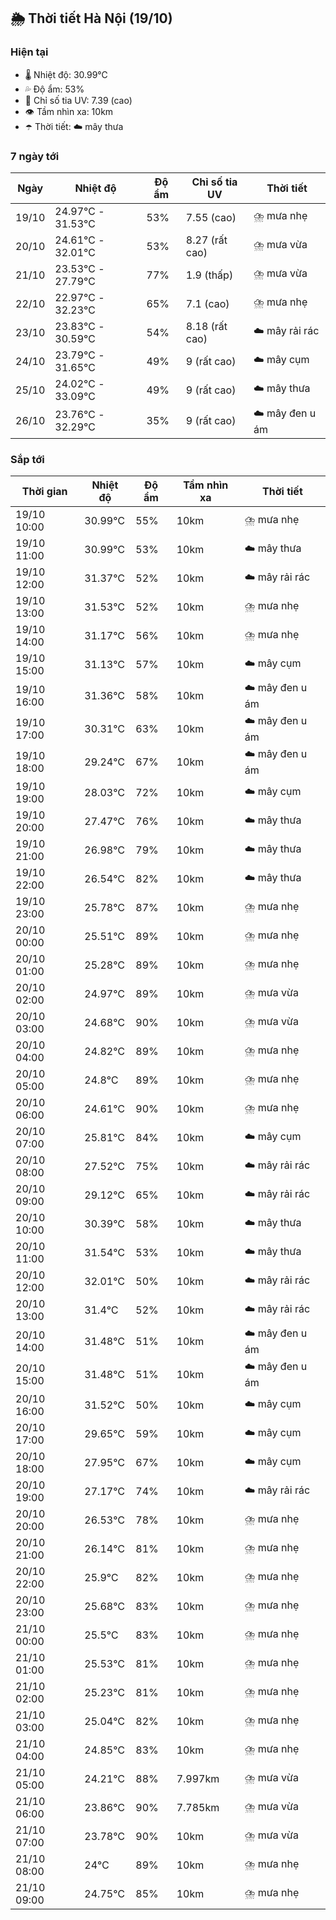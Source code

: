 ## 🌦️ Thời tiết Hà Nội (19/10)

### Hiện tại

- 🌡️ Nhiệt độ: 30.99℃
- 💦 Độ ẩm: 53%
- 🌟 Chỉ số tia UV: 7.39 (cao)
- 👁️ Tầm nhìn xa: 10km
- ☂️ Thời tiết: ☁️ mây thưa

### 7 ngày tới

| Ngày | Nhiệt độ | Độ ẩm | Chỉ số tia UV | Thời tiết |
| --- | --- | --- | --- | --- |
| 19/10 | 24.97℃ - 31.53℃ | 53% | 7.55 (cao) | ⛈️ mưa nhẹ |
| 20/10 | 24.61℃ - 32.01℃ | 53% | 8.27 (rất cao) | ⛈️ mưa vừa |
| 21/10 | 23.53℃ - 27.79℃ | 77% | 1.9 (thấp) | ⛈️ mưa vừa |
| 22/10 | 22.97℃ - 32.23℃ | 65% | 7.1 (cao) | ⛈️ mưa nhẹ |
| 23/10 | 23.83℃ - 30.59℃ | 54% | 8.18 (rất cao) | ☁️ mây rải rác |
| 24/10 | 23.79℃ - 31.65℃ | 49% | 9 (rất cao) | ☁️ mây cụm |
| 25/10 | 24.02℃ - 33.09℃ | 49% | 9 (rất cao) | ☁️ mây thưa |
| 26/10 | 23.76℃ - 32.29℃ | 35% | 9 (rất cao) | ☁️ mây đen u ám |

### Sắp tới

| Thời gian | Nhiệt độ | Độ ẩm | Tầm nhìn xa | Thời tiết |
| --- | --- | --- | --- | --- |
| 19/10 10:00 | 30.99℃ | 55% | 10km | ⛈️ mưa nhẹ |
| 19/10 11:00 | 30.99℃ | 53% | 10km | ☁️ mây thưa |
| 19/10 12:00 | 31.37℃ | 52% | 10km | ☁️ mây rải rác |
| 19/10 13:00 | 31.53℃ | 52% | 10km | ⛈️ mưa nhẹ |
| 19/10 14:00 | 31.17℃ | 56% | 10km | ⛈️ mưa nhẹ |
| 19/10 15:00 | 31.13℃ | 57% | 10km | ☁️ mây cụm |
| 19/10 16:00 | 31.36℃ | 58% | 10km | ☁️ mây đen u ám |
| 19/10 17:00 | 30.31℃ | 63% | 10km | ☁️ mây đen u ám |
| 19/10 18:00 | 29.24℃ | 67% | 10km | ☁️ mây đen u ám |
| 19/10 19:00 | 28.03℃ | 72% | 10km | ☁️ mây cụm |
| 19/10 20:00 | 27.47℃ | 76% | 10km | ☁️ mây thưa |
| 19/10 21:00 | 26.98℃ | 79% | 10km | ☁️ mây thưa |
| 19/10 22:00 | 26.54℃ | 82% | 10km | ☁️ mây thưa |
| 19/10 23:00 | 25.78℃ | 87% | 10km | ⛈️ mưa nhẹ |
| 20/10 00:00 | 25.51℃ | 89% | 10km | ⛈️ mưa nhẹ |
| 20/10 01:00 | 25.28℃ | 89% | 10km | ⛈️ mưa nhẹ |
| 20/10 02:00 | 24.97℃ | 89% | 10km | ⛈️ mưa vừa |
| 20/10 03:00 | 24.68℃ | 90% | 10km | ⛈️ mưa vừa |
| 20/10 04:00 | 24.82℃ | 89% | 10km | ⛈️ mưa nhẹ |
| 20/10 05:00 | 24.8℃ | 89% | 10km | ⛈️ mưa nhẹ |
| 20/10 06:00 | 24.61℃ | 90% | 10km | ⛈️ mưa nhẹ |
| 20/10 07:00 | 25.81℃ | 84% | 10km | ☁️ mây cụm |
| 20/10 08:00 | 27.52℃ | 75% | 10km | ☁️ mây rải rác |
| 20/10 09:00 | 29.12℃ | 65% | 10km | ☁️ mây rải rác |
| 20/10 10:00 | 30.39℃ | 58% | 10km | ☁️ mây thưa |
| 20/10 11:00 | 31.54℃ | 53% | 10km | ☁️ mây thưa |
| 20/10 12:00 | 32.01℃ | 50% | 10km | ☁️ mây rải rác |
| 20/10 13:00 | 31.4℃ | 52% | 10km | ☁️ mây rải rác |
| 20/10 14:00 | 31.48℃ | 51% | 10km | ☁️ mây đen u ám |
| 20/10 15:00 | 31.48℃ | 51% | 10km | ☁️ mây đen u ám |
| 20/10 16:00 | 31.52℃ | 50% | 10km | ☁️ mây cụm |
| 20/10 17:00 | 29.65℃ | 59% | 10km | ☁️ mây cụm |
| 20/10 18:00 | 27.95℃ | 67% | 10km | ☁️ mây cụm |
| 20/10 19:00 | 27.17℃ | 74% | 10km | ☁️ mây rải rác |
| 20/10 20:00 | 26.53℃ | 78% | 10km | ⛈️ mưa nhẹ |
| 20/10 21:00 | 26.14℃ | 81% | 10km | ⛈️ mưa nhẹ |
| 20/10 22:00 | 25.9℃ | 82% | 10km | ⛈️ mưa nhẹ |
| 20/10 23:00 | 25.68℃ | 83% | 10km | ⛈️ mưa nhẹ |
| 21/10 00:00 | 25.5℃ | 83% | 10km | ⛈️ mưa nhẹ |
| 21/10 01:00 | 25.53℃ | 81% | 10km | ⛈️ mưa nhẹ |
| 21/10 02:00 | 25.23℃ | 81% | 10km | ⛈️ mưa nhẹ |
| 21/10 03:00 | 25.04℃ | 82% | 10km | ⛈️ mưa nhẹ |
| 21/10 04:00 | 24.85℃ | 83% | 10km | ⛈️ mưa nhẹ |
| 21/10 05:00 | 24.21℃ | 88% | 7.997km | ⛈️ mưa vừa |
| 21/10 06:00 | 23.86℃ | 90% | 7.785km | ⛈️ mưa vừa |
| 21/10 07:00 | 23.78℃ | 90% | 10km | ⛈️ mưa vừa |
| 21/10 08:00 | 24℃ | 89% | 10km | ⛈️ mưa nhẹ |
| 21/10 09:00 | 24.75℃ | 85% | 10km | ⛈️ mưa nhẹ |
